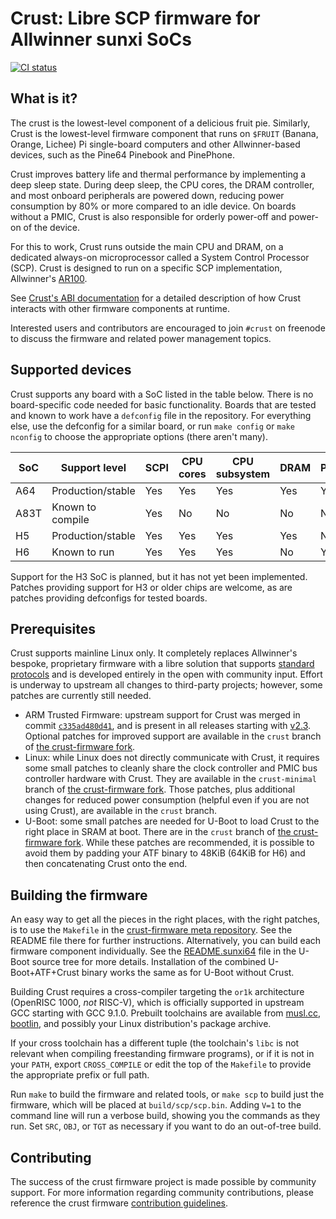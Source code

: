 # Crust: Libre SCP firmware for Allwinner sunxi SoCs

[![CI status](https://travis-ci.com/crust-firmware/crust.svg?branch=master)][t]

[t]: https://travis-ci.com/crust-firmware/crust

## What is it?

The crust is the lowest-level component of a delicious fruit pie. Similarly,
Crust is the lowest-level firmware component that runs on `$FRUIT` (Banana,
Orange, Lichee) Pi single-board computers and other Allwinner-based devices,
such as the Pine64 Pinebook and PinePhone.

Crust improves battery life and thermal performance by implementing a deep
sleep state. During deep sleep, the CPU cores, the DRAM controller, and most
onboard peripherals are powered down, reducing power consumption by 80% or more
compared to an idle device. On boards without a PMIC, Crust is also responsible
for orderly power-off and power-on of the device.

For this to work, Crust runs outside the main CPU and DRAM, on a dedicated
always-on microprocessor called a System Control Processor (SCP). Crust is
designed to run on a specific SCP implementation, Allwinner's [AR100][].

See [Crust's ABI documentation][abi] for a detailed description of how Crust
interacts with other firmware components at runtime.

Interested users and contributors are encouraged to join `#crust` on freenode
to discuss the firmware and related power management topics.

[abi]: docs/abi.md
[AR100]: https://linux-sunxi.org/AR100

## Supported devices

Crust supports any board with a SoC listed in the table below. There is no
board-specific code needed for basic functionality. Boards that are tested and
known to work have a `defconfig` file in the repository. For everything else,
use the defconfig for a similar board, or run `make config` or `make nconfig`
to choose the appropriate options (there aren't many).

|  SoC  |   Support level   | SCPI | CPU cores | CPU subsystem | DRAM | PMIC |
|-------|-------------------|------|-----------|---------------|------|------|
| A64   | Production/stable | Yes  | Yes       | Yes           | Yes  | Yes  |
| A83T  | Known to compile  | Yes  | No        | No            | No   | No   |
| H5    | Production/stable | Yes  | Yes       | Yes           | Yes  | N/A  |
| H6    | Known to run      | Yes  | Yes       | Yes           | No   | Yes  |

Support for the H3 SoC is planned, but it has not yet been implemented. Patches
providing support for H3 or older chips are welcome, as are patches providing
defconfigs for tested boards.

## Prerequisites

Crust supports mainline Linux only. It completely replaces Allwinner's bespoke,
proprietary firmware with a libre solution that supports [standard
protocols][scpi] and is developed entirely in the open with community input.
Effort is underway to upstream all changes to third-party projects; however,
some patches are currently still needed.

- ARM Trusted Firmware: upstream support for Crust was merged in commit
  [`c335ad480d41`][atf-c335ad480d41], and is present in all releases starting
  with [v2.3][atf-v2.3]. Optional patches for improved support are available in
  the `crust` branch of [the crust-firmware fork][crust-atf].
- Linux: while Linux does not directly communicate with Crust, it requires some
  small patches to cleanly share the clock controller and PMIC bus controller
  hardware with Crust. They are available in the `crust-minimal` branch of [the
  crust-firmware fork][crust-linux]. Those patches, plus additional changes for
  reduced power consumption (helpful even if you are not using Crust), are
  available in the `crust` branch.
- U-Boot: some small patches are needed for U-Boot to load Crust to the right
  place in SRAM at boot. There are in the `crust` branch of [the crust-firmware
  fork][crust-u-boot]. While these patches are recommended, it is possible to
  avoid them by padding your ATF binary to 48KiB (64KiB for H6) and then
  concatenating Crust onto the end.

[atf-c335ad480d41]: https://github.com/ARM-Software/ARM-Trusted-Firmware/commits/c335ad480d41
[atf-v2.3]: https://github.com/ARM-software/arm-trusted-firmware/releases/tag/v2.3
[crust-atf]: https://github.com/crust-firmware/arm-trusted-firmware
[crust-linux]: https://github.com/crust-firmware/linux
[crust-u-boot]: https://github.com/crust-firmware/u-boot
[scpi]: http://infocenter.arm.com/help/topic/com.arm.doc.dui0922-/index.html

## Building the firmware

An easy way to get all the pieces in the right places, with the right patches,
is to use the `Makefile` in the [crust-firmware meta repository][crust-meta].
See the README file there for further instructions. Alternatively, you can
build each firmware component individually. See the [README.sunxi64][sunxi64]
file in the U-Boot source tree for more details. Installation of the combined
U-Boot+ATF+Crust binary works the same as for U-Boot without Crust.

Building Crust requires a cross-compiler targeting the `or1k` architecture
(OpenRISC 1000, *not* RISC-V), which is officially supported in upstream GCC
starting with GCC 9.1.0. Prebuilt toolchains are available from [musl.cc][],
[bootlin][], and possibly your Linux distribution's package archive.

If your cross toolchain has a different tuple (the toolchain's `libc` is not
relevant when compiling freestanding firmware programs), or if it is not in
your `PATH`, export `CROSS_COMPILE` or edit the top of the `Makefile` to
provide the appropriate prefix or full path.

Run `make` to build the firmware and related tools, or `make scp` to build just
the firmware, which will be placed at `build/scp/scp.bin`. Adding `V=1` to the
command line will run a verbose build, showing you the commands as they run.
Set `SRC`, `OBJ`, or `TGT` as necessary if you want to do an out-of-tree build.

[bootlin]: https://toolchains.bootlin.com/
[crust-meta]: https://github.com/crust-firmware/meta
[musl.cc]: http://musl.cc/or1k-linux-musl-cross.tgz
[sunxi64]: https://github.com/u-boot/u-boot/raw/master/board/sunxi/README.sunxi64

## Contributing

The success of the crust firmware project is made possible by community
support. For more information regarding community contributions, please
reference the crust firmware [contribution guidelines][cg].

[cg]: CONTRIBUTING.md
